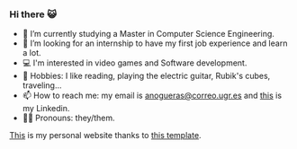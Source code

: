 ### Hi there :smiley_cat:

- 🌱 I’m currently studying a Master in Computer Science Engineering.
- 🤔 I’m looking for an internship to have my first job experience and learn a lot.
- :computer: I'm interested in video games and Software development.
- :space_invader: Hobbies: I like reading, playing the electric guitar, Rubik's cubes, traveling... 
- 📫 How to reach me: my email is anogueras@correo.ugr.es and [this](https://www.linkedin.com/in/anogueraslara/) is my Linkedin.
- :rainbow_flag: Pronouns: they/them. 

[This](https://aure-nogueras.github.io/) is my personal website thanks to [this template](https://github.com/hashirshoaeb/home).

